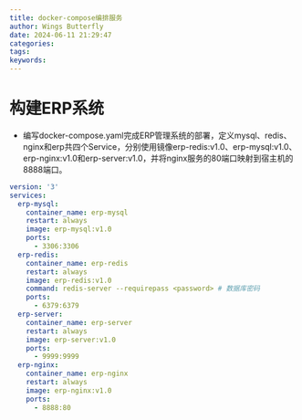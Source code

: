 ```yaml
---
title: docker-compose编排服务
author: Wings Butterfly
date: 2024-06-11 21:29:47
categories: 
tags: 
keywords:
---
```

# 构建ERP系统

- 编写docker-compose.yaml完成ERP管理系统的部署，定义mysql、redis、nginx和erp共四个Service，分别使用镜像erp-redis:v1.0、erp-mysql:v1.0、erp-nginx:v1.0和erp-server:v1.0，并将nginx服务的80端口映射到宿主机的8888端口。
```yaml
version: '3'
services:
  erp-mysql:
    container_name: erp-mysql
    restart: always
    image: erp-mysql:v1.0
    ports:
      - 3306:3306
  erp-redis:
    container_name: erp-redis
    restart: always
    image: erp-redis:v1.0
    command: redis-server --requirepass <password> # 数据库密码
    ports:
      - 6379:6379
  erp-server:
    container_name: erp-server
    restart: always
    image: erp-server:v1.0
    ports:
      - 9999:9999
  erp-nginx:
    container_name: erp-nginx
    restart: always
    image: erp-nginx:v1.0
    ports:
      - 8888:80
```